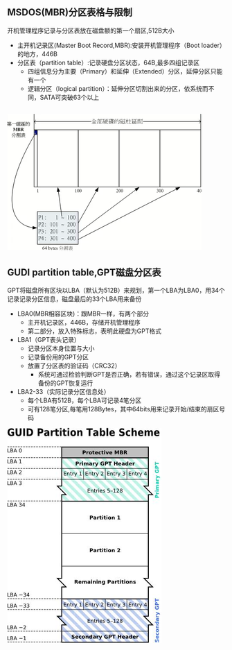 ## MSDOS(MBR)分区表格与限制
开机管理程序记录与分区表放在磁盘额的第一个扇区,512B大小
- 主开机记录区(Master Boot Record,MBR):安装开机管理程序（Boot loader）的地方，446B
- 分区表（partition table）:记录硬盘分区状态，64B,最多四组记录区
	- 四组信息分为主要（Primary）和延伸（Extended）分区，延伸分区只能有一个
	- 逻辑分区（logical partition）：延伸分区切割出来的分区，依系统而不同，SATA可突破63个以上

![Alt text](../images/2023-03-14-19-04-33.png)
---
## GUDI partition table,GPT磁盘分区表
GPT将磁盘所有区块以LBA（默认为512B）来规划，第一个LBA为LBA0，用34个记录记录分区信息，磁盘最后的33个LBA用来备份
- LBA0(MBR相容区块)：跟MBR一样，有两个部分
  - 主开机记录区，446B，存储开机管理程序
  - 第二部分，放入特殊标志，表明此硬盘为GPT格式
- LBA1（GPT表头记录）
  - 记录分区本身位置与大小
  - 记录备份用的GPT分区
  - 放置了分区表的验证码（CRC32）
    - 系统可通过检验判断GPT是否正确，若有错误，通过这个记录区取得备份的GPT恢复运行
- LBA2-33（实际记录分区信息处）
  - 每个LBA有512B，每个LBA可记录4笔分区
  - 可有128笔分区,每笔用128Bytes，其中64bits用来记录开始/结束的扇区号码

![Alt text](../images/2023-03-14-19-06-25.png)
